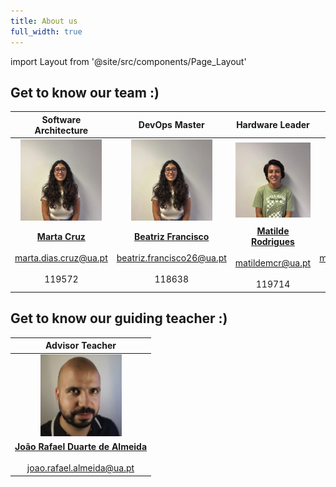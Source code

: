```yaml
---
title: About us
full_width: true
---
```

import Layout from '@site/src/components/Page_Layout'

## Get to know our team :)

|Software Architecture|DevOps Master|Hardware Leader|Team Manager|Web Platform
|:-:|:-:|:-:|:-:|:-:|
|<img src="/img/team/Beatriz.png" width="130" />|<img src="/img/team/Beatriz.png" width="130" />|<img src="/img/team/Matilde.png" width="130" />|<img src="/img/team/Beatriz.png" width="130" />|<img src="/img/team/Catarina.png" width="130" />|
|**[Marta Cruz](https://github.com/)**<br></br>marta.dias.cruz@ua.pt<br></br>119572|**[Beatriz Francisco](https://github.com/)**<br></br>beatriz.francisco26@ua.pt<br></br> 118638|**[Matilde Rodrigues](https://github.com/)**<br></br>matildemcr@ua.pt<br></br>119714|**[Mariana Marques](https://github.com/marianafm2004)**<br></br>marianafmarques@ua.pt<br></br>118971|**[Catarina Ribeiro](https://github.com/trina0135)**<br></br>catarinamr36@ua.pt<br></br>119467|

## Get to know our guiding teacher :)
|Advisor Teacher|
|:-:|
|<img src="/img/team/JA.png" width="130" />|
|**[João Rafael Duarte de Almeida](https://www.ua.pt/pt/p/80334491)**<br></br>joao.rafael.almeida@ua.pt|


